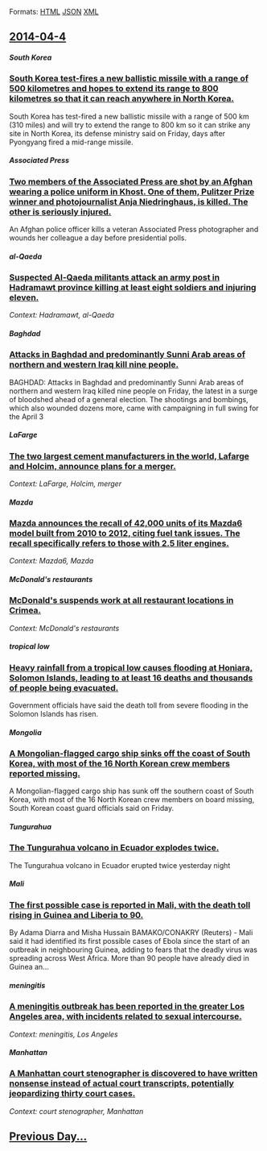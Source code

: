 
Formats: [HTML](2014/04/4/index.html)  [JSON](2014/04/4/index.json)  [XML](2014/04/4/index.xml)  

## [2014-04-4](/news/2014/04/4/index.md)

##### South Korea
### [South Korea test-fires a new ballistic missile with a range of 500 kilometres and hopes to extend its range to 800 kilometres so that it can reach anywhere in North Korea. ](/news/2014/04/4/south-korea-test-fires-a-new-ballistic-missile-with-a-range-of-500-kilometres-and-hopes-to-extend-its-range-to-800-kilometres-so-that-it-can.md)
South Korea has test-fired a new ballistic missile with a range of 500 km (310 miles) and will try to extend the range to 800 km so it can strike any site in North Korea, its defense ministry said on Friday, days after Pyongyang fired a mid-range missile.

##### Associated Press
### [Two members of the Associated Press are shot by an Afghan wearing a police uniform in Khost. One of them, Pulitzer Prize winner and photojournalist Anja Niedringhaus, is killed. The other is seriously injured. ](/news/2014/04/4/two-members-of-the-associated-press-are-shot-by-an-afghan-wearing-a-police-uniform-in-khost-one-of-them-pulitzer-prize-winner-and-photojou.md)
An Afghan police officer kills a veteran Associated Press photographer and wounds her colleague a day before presidential polls.

##### al-Qaeda
### [Suspected Al-Qaeda militants attack an army post in Hadramawt province killing at least eight soldiers and injuring eleven. ](/news/2014/04/4/suspected-al-qaeda-militants-attack-an-army-post-in-hadramawt-province-killing-at-least-eight-soldiers-and-injuring-eleven.md)
_Context: Hadramawt, al-Qaeda_

##### Baghdad
### [Attacks in Baghdad and predominantly Sunni Arab areas of northern and western Iraq kill nine people. ](/news/2014/04/4/attacks-in-baghdad-and-predominantly-sunni-arab-areas-of-northern-and-western-iraq-kill-nine-people.md)
BAGHDAD: Attacks in Baghdad and predominantly Sunni Arab areas of northern and western Iraq killed nine people on Friday, the latest in a surge of bloodshed ahead of a general election. The shootings and bombings, which also wounded dozens more, came with campaigning in full swing for the April 3

##### LaFarge
### [The two largest cement manufacturers in the world, Lafarge and Holcim, announce plans for a merger. ](/news/2014/04/4/the-two-largest-cement-manufacturers-in-the-world-lafarge-and-holcim-announce-plans-for-a-merger.md)
_Context: LaFarge, Holcim, merger_

##### Mazda
### [Mazda announces the recall of 42,000 units of its Mazda6 model built from 2010 to 2012, citing fuel tank issues. The recall specifically refers to those with 2.5 liter engines. ](/news/2014/04/4/mazda-announces-the-recall-of-42-000-units-of-its-mazda6-model-built-from-2010-to-2012-citing-fuel-tank-issues-the-recall-specifically-ref.md)
_Context: Mazda6, Mazda_

##### McDonald's restaurants
### [McDonald's suspends work at all restaurant locations in Crimea. ](/news/2014/04/4/mcdonald-s-suspends-work-at-all-restaurant-locations-in-crimea.md)
_Context: McDonald's restaurants_

##### tropical low
### [Heavy rainfall from a tropical low causes flooding at Honiara, Solomon Islands, leading to at least 16 deaths and thousands of people being evacuated. ](/news/2014/04/4/heavy-rainfall-from-a-tropical-low-causes-flooding-at-honiara-solomon-islands-leading-to-at-least-16-deaths-and-thousands-of-people-being.md)
Government officials have said the death toll from severe flooding in the Solomon Islands has risen.

##### Mongolia
### [A Mongolian-flagged cargo ship sinks off the coast of South Korea, with most of the 16 North Korean crew members reported missing. ](/news/2014/04/4/a-mongolian-flagged-cargo-ship-sinks-off-the-coast-of-south-korea-with-most-of-the-16-north-korean-crew-members-reported-missing.md)
A Mongolian-flagged cargo ship has sunk off the southern coast of South Korea, with most of the 16 North Korean crew members on board missing, South Korean coast guard officials said on Friday.

##### Tungurahua
### [The Tungurahua volcano in Ecuador explodes twice. ](/news/2014/04/4/the-tungurahua-volcano-in-ecuador-explodes-twice.md)
The Tungurahua volcano in Ecuador erupted twice yesterday night

##### Mali
### [The first possible case is reported in Mali, with the death toll rising in Guinea and Liberia to 90. ](/news/2014/04/4/the-first-possible-case-is-reported-in-mali-with-the-death-toll-rising-in-guinea-and-liberia-to-90.md)
By Adama Diarra and Misha Hussain BAMAKO/CONAKRY (Reuters) - Mali said it had identified its first possible cases of Ebola since the start of an outbreak in neighbouring Guinea, adding to fears that the deadly virus was spreading across West Africa. More than 90 people have already died in Guinea an...

##### meningitis
### [A meningitis outbreak has been reported in the greater Los Angeles area, with incidents related to sexual intercourse. ](/news/2014/04/4/a-meningitis-outbreak-has-been-reported-in-the-greater-los-angeles-area-with-incidents-related-to-sexual-intercourse.md)
_Context: meningitis, Los Angeles_

##### Manhattan
### [A Manhattan court stenographer is discovered to have written nonsense instead of actual court transcripts, potentially jeopardizing thirty court cases. ](/news/2014/04/4/a-manhattan-court-stenographer-is-discovered-to-have-written-nonsense-instead-of-actual-court-transcripts-potentially-jeopardizing-thirty-c.md)
_Context: court stenographer, Manhattan_

## [Previous Day...](/news/2014/04/3/index.md)

